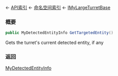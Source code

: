 ← [API索引](Api-Index) ← [命名空间索引](Namespace-Index) ← [IMyLargeTurretBase](Sandbox.ModAPI.Ingame.IMyLargeTurretBase)

### 概要

```csharp
public MyDetectedEntityInfo GetTargetedEntity()
```

Gets the turret's current detected entity, if any

### 返回

[MyDetectedEntityInfo](Sandbox.ModAPI.Ingame.MyDetectedEntityInfo)



